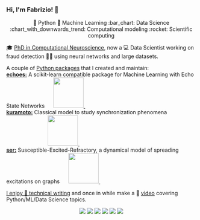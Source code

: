 ### Hi, I'm Fabrizio! 👋
<!--
[![Typing SVG](https://readme-typing-svg.herokuapp.com?font=roboto&size=18&duration=10000&color=dd9666&vCenter=true&width=900&height=20&lines=Data+Scientist,+avid+Pythonista+and+Open+Source+Advocate.+Welcome!)](https://git.io/typing-svg)
-->
<p align="center">
🐍 Python 🤖 Machine Learning :bar_chart: Data Science :chart_with_downwards_trend: Computational modeling :rocket: Scientific computing 
</p>

🎓 [PhD in Computational Neuroscience](https://fabridamicelli.github.io/research/), now a :computer: Data Scientist working on fraud detection 🕵🏽 using neural networks and large datasets.

A couple of [Python packages](https://pypi.org/user/fabridamicelli/) that I created and maintain:  
[**echoes:**](https://github.com/fabridamicelli/echoes) A scikit-learn compatible package for Machine Learning with Echo State Networks &nbsp;&nbsp;&nbsp;&nbsp;
<a href="https://pepy.tech/project/echoes"><img src="https://static.pepy.tech/badge/echoes" width="80">
<a href="https://pepy.tech/project/echoes"><img src="https://static.pepy.tech/badge/echoes/month" height="16">  
[**kuramoto:**](https://github.com/fabridamicelli/kuramoto) Classical model to study synchronization phenomena &nbsp; &nbsp; &nbsp; &nbsp; &nbsp; &nbsp; &nbsp; &nbsp; &nbsp; &nbsp; &nbsp; &nbsp; &nbsp; &nbsp; &nbsp; &nbsp; &nbsp; &nbsp; &nbsp; &nbsp; &nbsp; &nbsp; &nbsp;
<a href="https://pepy.tech/project/kuramoto"><img src="https://static.pepy.tech/badge/kuramoto" width="80">
<a href="https://pepy.tech/project/kuramoto"><img src="https://static.pepy.tech/badge/kuramoto/month" height="16">  
[**ser:**](https://github.com/fabridamicelli/ser) Susceptible-Excited-Refractory, a dynamical model of spreading excitations on graphs &nbsp;&nbsp;&nbsp;&nbsp;
<a href="https://pepy.tech/project/ser"><img src="https://static.pepy.tech/badge/ser" width="80">
<a href="https://pepy.tech/project/ser"><img src="https://static.pepy.tech/badge/ser/month" height="16">

I enjoy 📝 [technical writing](https://fabridamicelli.github.io/posts/) and once in while make a :movie_camera: [video](https://www.youtube.com/channel/UCSsoI6LfalZggiLtjQMhSyg) covering Python/ML/Data Science topics.

<!--
<details><summary><b>echoes:</b> A scikit-learn compatible package for Machine Learning with Echo State Networks</summary>  
  <a href="https://pepy.tech/project/echoes"><img src="https://pepy.tech/badge/echoes">
  <a href="https://pepy.tech/project/echoes"><img src="https://pepy.tech/badge/echoes/month">
  
<li><a href="https://github.com/fabridamicelli/echoes">Code</a></li>
<li><a href="https://fabridamicelli.github.io/echoes/">Documentation</a></li>
</details>
 
<details><summary><b>kuramoto:</b> Classical model to study synchronization phenomena </summary>
  <a href="https://pepy.tech/project/kuramoto"><img src="https://pepy.tech/badge/kuramoto">
  <a href="https://pepy.tech/project/kuramoto"><img src="https://pepy.tech/badge/kuramoto/month">
<li><a href="https://github.com/fabridamicelli/kuramoto">Code</a></li>
</details>

<details><summary><b>ser:</b> Susceptible-Excited-Refractory, a dynamical model of spreading excitations on graphs</summary>  
  <a href="https://pepy.tech/project/ser"><img src="https://pepy.tech/badge/ser">
  <a href="https://pepy.tech/project/ser"><img src="https://pepy.tech/badge/ser/month">
<li><a href="https://github.com/fabridamicelli/ser">Code</a></li>
</details>
-->

<!--
![github stats](https://github-readme-stats.vercel.app/api?username=fabridamicelli&show_icons=true)
-->
<p  align="center">
<a href= "https://fabridamicelli.github.io"><img src="https://img.icons8.com/material-outlined/26/000000/internet.png"/></a>
<a href= "https://fabridamicelli.github.io/posts/"><img src="https://img.icons8.com/material-outlined/26/000000/ball-point-pen.png"/></a>
<a href="https://www.youtube.com/channel/UCSsoI6LfalZggiLtjQMhSyg"><img src="https://img.icons8.com/material-outlined/24/000000/youtube-play--v1.png"/></a>
<a href= "https://www.linkedin.com/in/fabridamicelli/"><img src="https://img.icons8.com/material-outlined/30/000000/linkedin.png"/></a>
<a href= "https://twitter.com/fabridamicelli"><img src="https://img.icons8.com/material-outlined/30/000000/twitter.png"/></a>
<a href= "mailto:fabridamicelli@gmail.com"><img src="https://img.icons8.com/material-outlined/24/000000/new-post.png"/></a>
</p>

<!-- <p  align="center">
  <img src="https://github-readme-stats.vercel.app/api?username=fabridamicelli&show_icons=true" alt="github stats">
</p>
 -->

<!-- ![language stats](https://github-readme-stats.vercel.app/api/top-langs/?username=fabridamicelli&layout=compact&hide=Jupyter%20Notebook)
 -->

<!--
[![Twitter Badge](https://img.shields.io/twitter/follow/fabridamicelli?style=flat-square&logo=Twitter&logoColor=white&color=cornflowerblue)](https://twitter.com/fabridamicelli)
[![LinkedIn Badge](https://img.shields.io/badge/My-LinkedIn-blue?style=flat-square&logo=LinkedIn&logoColor=white&color=cornflowerblue)](https://www.linkedin.com/in/fabridamicelli)
📫 [E-mail](mailto:fabridamicelli@gmail.com)
**fabridamicelli/fabridamicelli** is a ✨ _special_ ✨ repository because its `README.md` (this file) appears on your GitHub profile.
Here are some ideas to get you started:
-  I’m currently working on ...
- 🌱 I’m currently learning ...
- 👯 I’m looking to collaborate on ...
- 🤔 I’m looking for help with ...
- 💬 Ask me about ...
- 📫 How to reach me: ...
- 😄 Pronouns: ...
- ⚡ Fun fact: ...
-->
